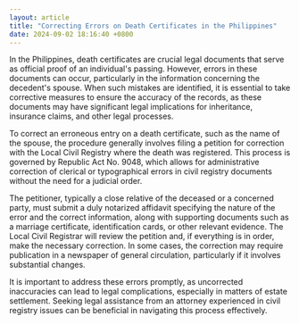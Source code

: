 ```yaml
---
layout: article
title: "Correcting Errors on Death Certificates in the Philippines"
date: 2024-09-02 18:16:40 +0800
---
```


<p>In the Philippines, death certificates are crucial legal documents that serve as official proof of an individual's passing. However, errors in these documents can occur, particularly in the information concerning the decedent's spouse. When such mistakes are identified, it is essential to take corrective measures to ensure the accuracy of the records, as these documents may have significant legal implications for inheritance, insurance claims, and other legal processes.</p><p>To correct an erroneous entry on a death certificate, such as the name of the spouse, the procedure generally involves filing a petition for correction with the Local Civil Registry where the death was registered. This process is governed by Republic Act No. 9048, which allows for administrative correction of clerical or typographical errors in civil registry documents without the need for a judicial order.</p><p>The petitioner, typically a close relative of the deceased or a concerned party, must submit a duly notarized affidavit specifying the nature of the error and the correct information, along with supporting documents such as a marriage certificate, identification cards, or other relevant evidence. The Local Civil Registrar will review the petition and, if everything is in order, make the necessary correction. In some cases, the correction may require publication in a newspaper of general circulation, particularly if it involves substantial changes.</p><p>It is important to address these errors promptly, as uncorrected inaccuracies can lead to legal complications, especially in matters of estate settlement. Seeking legal assistance from an attorney experienced in civil registry issues can be beneficial in navigating this process effectively.</p>